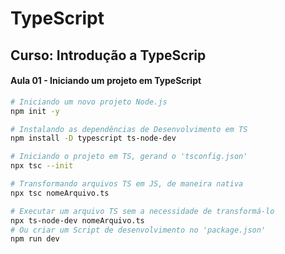 # TypeScript

## Curso: Introdução a TypeScrip

#### Aula 01 - Iniciando um projeto em TypeScript

```bash
# Iniciando um novo projeto Node.js
npm init -y

# Instalando as dependências de Desenvolvimento em TS
npm install -D typescript ts-node-dev

# Iniciando o projeto em TS, gerand o 'tsconfig.json'
npx tsc --init

# Transformando arquivos TS em JS, de maneira nativa
npx tsc nomeArquivo.ts

# Executar um arquivo TS sem a necessidade de transformá-lo
npx ts-node-dev nomeArquivo.ts
# Ou criar um Script de desenvolvimento no 'package.json'
npm run dev
```